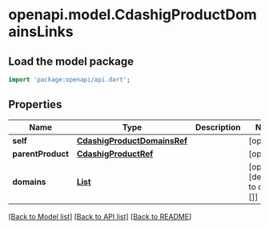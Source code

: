 # openapi.model.CdashigProductDomainsLinks

## Load the model package
```dart
import 'package:openapi/api.dart';
```

## Properties
Name | Type | Description | Notes
------------ | ------------- | ------------- | -------------
**self** | [**CdashigProductDomainsRef**](CdashigProductDomainsRef.md) |  | [optional] 
**parentProduct** | [**CdashigProductRef**](CdashigProductRef.md) |  | [optional] 
**domains** | [**List<CdashigDomainRefElement>**](CdashigDomainRefElement.md) |  | [optional] [default to const []]

[[Back to Model list]](../README.md#documentation-for-models) [[Back to API list]](../README.md#documentation-for-api-endpoints) [[Back to README]](../README.md)


